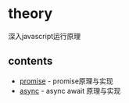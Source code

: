 # theory
深入javascript运行原理



## contents

* [promise](./promise/promise.md) - promise原理与实现
* [async](./async/async.md) - async await 原理与实现